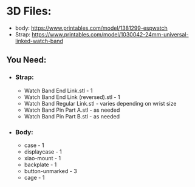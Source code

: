 # 3D Files:
- body: https://www.printables.com/model/1381299-espwatch
- Strap: https://www.printables.com/model/1030042-24mm-universal-linked-watch-band
## You Need:
- ### Strap:
  - Watch Band End Link.stl - 1
  - Watch Band End Link (reversed).stl - 1
  - Watch Band Regular Link.stl - varies depending on wrist size
  - Watch Band Pin Part A.stl - as needed
  - Watch Band Pin Part B.stl - as needed
- ### Body:
  - case - 1
  - displaycase - 1
  - xiao-mount - 1
  - backplate - 1
  - button-unmarked - 3
  - cage - 1
